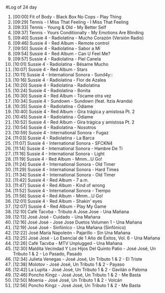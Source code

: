 #Log of 24 day

1. [00:00] Fit of Body - Black Box No Cops - Play Thing
1. [09:29] Tennis - I Miss That Feeling - I Miss That Feeling
1. [09:33] Tennis - Young & Old - My Better Self
1. [09:37] Tennis - Yours Conditionally - My Emotions Are Blinding
1. [09:40] Sussie 4 - Radiolatina - Mucho Corazón (Versión Radio)
1. [09:46] Sussie 4 - Red Album - Remote control
1. [09:50] Sussie 4 - Radiolatina - Sabor a Mí
1. [09:54] Sussie 4 - Red Album - Can U Feel Me?
1. [09:57] Sussie 4 - Radiolatina - Piel Canela
1. [10:01] Sussie 4 - Radiolatina - Bésame Mucho
1. [10:07] Sussie 4 - Red Album - Stars
1. [10:11] Sussie 4 - International Sonora - Sund4y::
1. [10:16] Sussie 4 - Radiolatina - Flor de Azalea
1. [10:20] Sussie 4 - Radiolatina - Radiolatina
1. [10:24] Sussie 4 - Radiolatina - Bonita
1. [10:30] Sussie 4 - Red Album - Tócame otra vez
1. [10:34] Sussie 4 - Sundown - Sundown (feat. Itzia Aranda)
1. [10:35] Sussie 4 - Radiolatina - Ódiame
1. [10:40] Sussie 4 - Red Album - Gira trágica y amistosa Pt. 2
1. [10:45] Sussie 4 - Radiolatina - Ódiame
1. [10:52] Sussie 4 - Red Album - Gira trágica y amistosa Pt. 2
1. [10:54] Sussie 4 - Radiolatina - Nosotros
1. [10:59] Sussie 4 - International Sonora - Fugaz
1. [11:03] Sussie 4 - Radiolatina - La Barca
1. [11:07] Sussie 4 - International Sonora - SFCKN4
1. [11:14] Sussie 4 - International Sonora - Hambre De Ti
1. [11:16] Sussie 4 - International Sonora - Light
1. [11:19] Sussie 4 - Red Album - Mmm...U Go!
1. [11:24] Sussie 4 - International Sonora - Old Timer
1. [11:29] Sussie 4 - International Sonora - Hard Times
1. [11:34] Sussie 4 - International Sonora - Old Timer
1. [11:42] Sussie 4 - Red Album - 7 a.m.
1. [11:47] Sussie 4 - Red Album - Kind of wrong
1. [11:52] Sussie 4 - International Sonora - Tiempo
1. [11:56] Sussie 4 - Red Album - Mmm...U Go!
1. [12:01] Sussie 4 - Red Album - Shakin' eyes
1. [12:07] Sussie 4 - Red Album - Play My Game
1. [12:10] Café Tacvba - Tributo A Jose Jose - Una Mañana
1. [12:13] José José - Cuidado - Una Mañana
1. [12:16] José José - Jose Jose Duetos Volumen 1 - Una Mañana
1. [12:19] José José - Sinfónico - Una Mañana (Sinfónico)
1. [12:22] José María Napoleón - Pajarillo - Sin Una Mañana
1. [12:25] José José - Lo Esencial de 1 Año de Éxitos, Vol. 6 - Una Mañana
1. [12:26] Café Tacvba - MTV Unplugged - Una Mañana
1. [12:30] Maldita Vecindad Y Los Hijos Del Quinto Patio - José José, Un Tributo 1 & 2 - Lo Pasado, Pasado
1. [12:34] Julieta Venegas - José José, Un Tributo 1 & 2 - El Triste
1. [12:38] Molotov - José José, Un Tributo 1 & 2 - Payaso
1. [12:42] La Lupita - José José, Un Tributo 1 & 2 - Gavilán o Paloma
1. [12:46] Poncho Kingz - José José, Un Tributo 1 & 2 - Me Basta
1. [12:50] Moenia - José José, Un Tributo 1 & 2 - Volcán
1. [12:56] Poncho Kingz - José José, Un Tributo 1 & 2 - Me Basta
